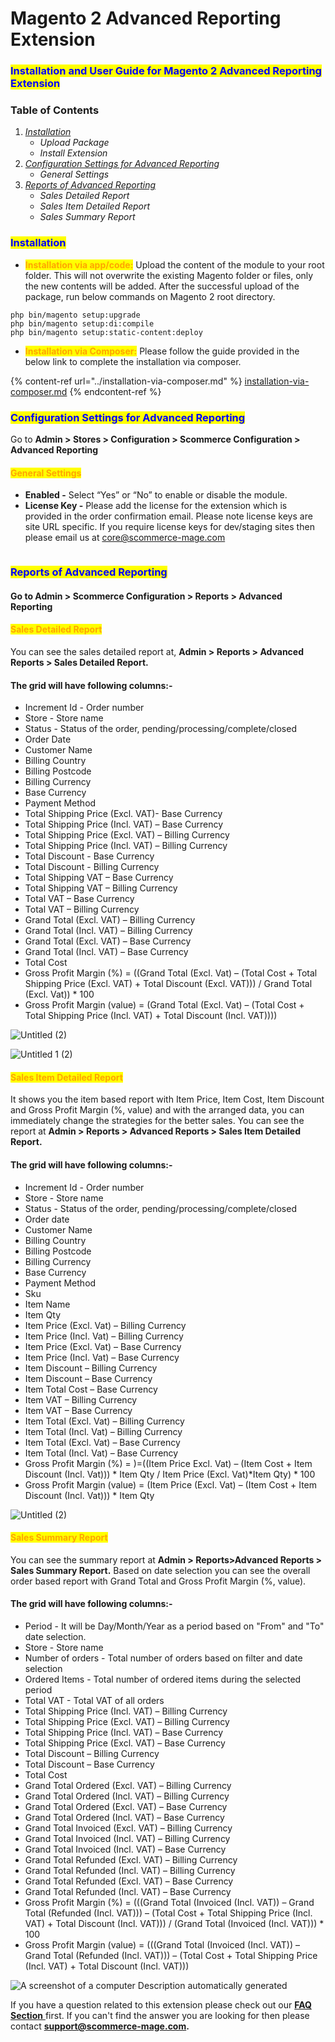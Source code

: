 # Magento 2 Advanced Reporting Extension

### <mark style="color:blue;">Installation and User Guide for Magento 2 Advanced Reporting Extension</mark>

### Table of Contents

1. [_Installation_ ](magento-2-advanced-reporting-extension.md#\_bookmark0)
   * _Upload Package_&#x20;
   * _Install Extension_&#x20;
2. [_Configuration Settings for Advanced Reporting_ ](magento-2-advanced-reporting-extension.md#\_bookmark3)
   * _General Settings_&#x20;
3. [_Reports of Advanced Reporting_ ](magento-2-advanced-reporting-extension.md#\_bookmark5)
   * _Sales Detailed Report_&#x20;
   * _Sales Item Detailed Report_&#x20;
   * _Sales Summary Report_&#x20;

### <mark style="color:blue;">Installation</mark> <a href="#_bookmark0" id="_bookmark0"></a>

* <mark style="color:orange;">**Installation via app/code:**</mark> Upload the content of the module to your root folder. This will not overwrite the existing Magento folder or files, only the new contents will be added. After the successful upload of the package, run below commands on Magento 2 root directory.

```
php bin/magento setup:upgrade
php bin/magento setup:di:compile
php bin/magento setup:static-content:deploy
```

* <mark style="color:orange;">**Installation via Composer:**</mark> Please follow the guide provided in the below link to complete the installation via composer.

{% content-ref url="../installation-via-composer.md" %}
[installation-via-composer.md](../installation-via-composer.md)
{% endcontent-ref %}

### <mark style="color:blue;">Configuration Settings for Advanced Reporting</mark> <a href="#_bookmark3" id="_bookmark3"></a>

Go to **Admin > Stores > Configuration > Scommerce Configuration > Advanced Reporting**

#### <mark style="color:orange;">General Settings</mark> <a href="#_bookmark4" id="_bookmark4"></a>

* **Enabled -** Select “Yes” or “No” to enable or disable the module.
* **License Key -** Please add the license for the extension which is provided in the order confirmation email. Please note license keys are site URL specific. If you require license keys for dev/staging sites then please email us at [core@scommerce-mage.com](mailto:core@scommerce-mage.com)

<figure><img src="../../.gitbook/assets/1.jpeg" alt=""><figcaption></figcaption></figure>

### <mark style="color:blue;">Reports of Advanced Reporting</mark> <a href="#_bookmark5" id="_bookmark5"></a>

#### Go to Admin > Scommerce Configuration > Reports > Advanced Reporting

#### <mark style="color:orange;">Sales Detailed Report</mark>

You can see the sales detailed report at, **Admin > Reports > Advanced Reports > Sales Detailed Report.**

#### The grid will have following columns:-

* Increment Id - Order number
* Store - Store name
* Status - Status of the order, pending/processing/complete/closed
* Order Date
* Customer Name
* Billing Country
* Billing Postcode
* Billing Currency
* Base Currency
* Payment Method
* Total Shipping Price (Excl. VAT)- Base Currency
* Total Shipping Price (Incl. VAT) – Base Currency
* Total Shipping Price (Excl. VAT) – Billing Currency
* Total Shipping Price (Incl. VAT) – Billing Currency
* Total Discount - Base Currency
* Total Discount - Billing Currency
* Total Shipping VAT – Base Currency
* Total Shipping VAT – Billing Currency
* Total VAT – Base Currency
* Total VAT – Billing Currency
* Grand Total (Excl. VAT) – Billing Currency
* Grand Total (Incl. VAT) – Billing Currency
* Grand Total (Excl. VAT) – Base Currency
* Grand Total (Incl. VAT) – Base Currency
* Total Cost
* Gross Profit Margin (%) = ((Grand Total (Excl. Vat) – (Total Cost + Total Shipping Price (Excl. VAT) + Total Discount (Excl. VAT))) / Grand Total (Excl. Vat)) \* 100
* Gross Profit Margin (value) = (Grand Total (Excl. Vat) – (Total Cost + Total Shipping Price (Incl. VAT) + Total Discount (Incl. VAT))))

![Untitled (2)](../../.gitbook/assets/2.jpeg)

![Untitled 1 (2)](../../.gitbook/assets/3.jpeg)

#### <mark style="color:orange;">**Sales Item Detailed Report**</mark>&#x20;

It shows you the item based report with Item Price, Item Cost, Item Discount and Gross Profit Margin (%, value) and with the arranged data, you can immediately change the strategies for the better sales. You can see the report at **Admin > Reports > Advanced Reports > Sales Item Detailed Report.**

#### The grid will have following columns:-

* Increment Id - Order number
* Store - Store name
* Status - Status of the order, pending/processing/complete/closed
* Order date
* Customer Name
* Billing Country
* Billing Postcode
* Billing Currency
* Base Currency
* Payment Method
* Sku
* Item Name
* Item Qty
* Item Price (Excl. Vat) – Billing Currency
* Item Price (Incl. Vat) – Billing Currency
* Item Price (Excl. Vat) – Base Currency
* Item Price (Incl. Vat) – Base Currency
* Item Discount – Billing Currency
* Item Discount – Base Currency
* Item Total Cost – Base Currency
* Item VAT – Billing Currency
* Item VAT – Base Currency
* Item Total (Excl. Vat) – Billing Currency
* Item Total (Incl. Vat) – Billing Currency
* Item Total (Excl. Vat) – Base Currency
* Item Total (Incl. Vat) – Base Currency
* Gross Profit Margin (%) = )=((Item Price Excl. Vat) – (Item Cost + Item Discount (Incl. Vat))) \* Item Qty / Item Price (Excl. Vat)\*Item Qty) \* 100
* Gross Profit Margin (value) = (Item Price (Excl. Vat) – (Item Cost + Item Discount (Incl. Vat))) \* Item Qty

![Untitled (2)](../../.gitbook/assets/4.jpeg)

#### <mark style="color:orange;">**Sales Summary Report**</mark>&#x20;

You can see the summary report at **Admin > Reports>Advanced Reports > Sales Summary Report.** Based on date selection you can see the overall order based report with Grand Total and Gross Profit Margin (%, value).

#### The grid will have following columns:-

* Period - It will be Day/Month/Year as a period based on "From" and "To" date selection.
* Store - Store name
* Number of orders - Total number of orders based on filter and date selection
* Ordered Items - Total number of ordered items during the selected period
* Total VAT - Total VAT of all orders
* Total Shipping Price (Incl. VAT) – Billing Currency
* Total Shipping Price (Excl. VAT) – Billing Currency
* Total Shipping Price (Incl. VAT) – Base Currency
* Total Shipping Price (Excl. VAT) – Base Currency
* Total Discount – Billing Currency
* Total Discount – Base Currency
* Total Cost
* Grand Total Ordered (Excl. VAT) – Billing Currency
* Grand Total Ordered (Incl. VAT) – Billing Currency
* Grand Total Ordered (Excl. VAT) – Base Currency
* Grand Total Ordered (Incl. VAT) – Base Currency
* Grand Total Invoiced (Excl. VAT) – Billing Currency
* Grand Total Invoiced (Incl. VAT) – Billing Currency
* Grand Total Invoiced (Incl. VAT) – Base Currency
* Grand Total Refunded (Excl. VAT) – Billing Currency
* Grand Total Refunded (Incl. VAT) – Billing Currency
* Grand Total Refunded (Excl. VAT) – Base Currency
* Grand Total Refunded (Incl. VAT) – Base Currency
* Gross Profit Margin (%) = (((Grand Total (Invoiced (Incl. VAT)) – Grand Total (Refunded (Incl. VAT))) – (Total Cost + Total Shipping Price (Incl. VAT) + Total Discount (Incl. VAT))) / (Grand Total (Invoiced (Incl. VAT))) \* 100
* Gross Profit Margin (value) = (((Grand Total (Invoiced (Incl. VAT)) – Grand Total (Refunded (Incl. VAT))) – (Total Cost + Total Shipping Price (Incl. VAT) + Total Discount (Incl. VAT)))

![A screenshot of a computer  Description automatically generated](../../.gitbook/assets/6.jpeg)

If you have a question related to this extension please check out our [**FAQ Section** ](https://www.scommerce-mage.com/magento-2-advanced-reporting.html#customfaq)first. If you can't find the answer you are looking for then please contact [**support@scommerce-mage.com**](mailto:core@scommerce-mage.com)**.**
